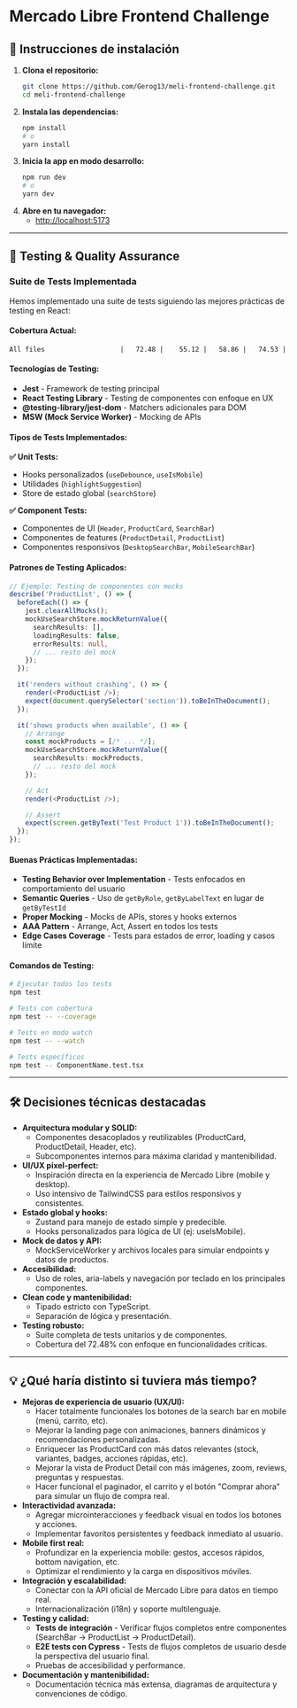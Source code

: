 # Mercado Libre Frontend Challenge

## 🚀 Instrucciones de instalación

1. **Clona el repositorio:**
   ```bash
   git clone https://github.com/Gerog13/meli-frontend-challenge.git
   cd meli-frontend-challenge
   ```
2. **Instala las dependencias:**
   ```bash
   npm install
   # o
   yarn install
   ```
3. **Inicia la app en modo desarrollo:**
   ```bash
   npm run dev
   # o
   yarn dev
   ```
4. **Abre en tu navegador:**
   - [http://localhost:5173](http://localhost:5173)

---

## 🧪 Testing & Quality Assurance

### **Suite de Tests Implementada**

Hemos implementado una suite de tests siguiendo las mejores prácticas de testing en React:

#### **Cobertura Actual:**
```
All files                   |   72.48 |    55.12 |   58.86 |   74.53 |
```

#### **Tecnologías de Testing:**
- **Jest** - Framework de testing principal
- **React Testing Library** - Testing de componentes con enfoque en UX
- **@testing-library/jest-dom** - Matchers adicionales para DOM
- **MSW (Mock Service Worker)** - Mocking de APIs

#### **Tipos de Tests Implementados:**

**✅ Unit Tests:**
- Hooks personalizados (`useDebounce`, `useIsMobile`)
- Utilidades (`highlightSuggestion`)
- Store de estado global (`searchStore`)

**✅ Component Tests:**
- Componentes de UI (`Header`, `ProductCard`, `SearchBar`)
- Componentes de features (`ProductDetail`, `ProductList`)
- Componentes responsivos (`DesktopSearchBar`, `MobileSearchBar`)

#### **Patrones de Testing Aplicados:**

```typescript
// Ejemplo: Testing de componentes con mocks
describe('ProductList', () => {
  beforeEach(() => {
    jest.clearAllMocks();
    mockUseSearchStore.mockReturnValue({
      searchResults: [],
      loadingResults: false,
      errorResults: null,
      // ... resto del mock
    });
  });

  it('renders without crashing', () => {
    render(<ProductList />);
    expect(document.querySelector('section')).toBeInTheDocument();
  });

  it('shows products when available', () => {
    // Arrange
    const mockProducts = [/* ... */];
    mockUseSearchStore.mockReturnValue({
      searchResults: mockProducts,
      // ... resto del mock
    });

    // Act
    render(<ProductList />);

    // Assert
    expect(screen.getByText('Test Product 1')).toBeInTheDocument();
  });
});
```

#### **Buenas Prácticas Implementadas:**

- **Testing Behavior over Implementation** - Tests enfocados en comportamiento del usuario
- **Semantic Queries** - Uso de `getByRole`, `getByLabelText` en lugar de `getByTestId`
- **Proper Mocking** - Mocks de APIs, stores y hooks externos
- **AAA Pattern** - Arrange, Act, Assert en todos los tests
- **Edge Cases Coverage** - Tests para estados de error, loading y casos límite

#### **Comandos de Testing:**
```bash
# Ejecutar todos los tests
npm test

# Tests con cobertura
npm test -- --coverage

# Tests en modo watch
npm test -- --watch

# Tests específicos
npm test -- ComponentName.test.tsx
```

---

## 🛠️ Decisiones técnicas destacadas

- **Arquitectura modular y SOLID:**
  - Componentes desacoplados y reutilizables (ProductCard, ProductDetail, Header, etc).
  - Subcomponentes internos para máxima claridad y mantenibilidad.
- **UI/UX pixel-perfect:**
  - Inspiración directa en la experiencia de Mercado Libre (mobile y desktop).
  - Uso intensivo de TailwindCSS para estilos responsivos y consistentes.
- **Estado global y hooks:**
  - Zustand para manejo de estado simple y predecible.
  - Hooks personalizados para lógica de UI (ej: useIsMobile).
- **Mock de datos y API:**
  - MockServiceWorker y archivos locales para simular endpoints y datos de productos.
- **Accesibilidad:**
  - Uso de roles, aria-labels y navegación por teclado en los principales componentes.
- **Clean code y mantenibilidad:**
  - Tipado estricto con TypeScript.
  - Separación de lógica y presentación.
- **Testing robusto:**
  - Suite completa de tests unitarios y de componentes.
  - Cobertura del 72.48% con enfoque en funcionalidades críticas.

---

## 💡 ¿Qué haría distinto si tuviera más tiempo?

- **Mejoras de experiencia de usuario (UX/UI):**
  - Hacer totalmente funcionales los botones de la search bar en mobile (menú, carrito, etc).
  - Mejorar la landing page con animaciones, banners dinámicos y recomendaciones personalizadas.
  - Enriquecer las ProductCard con más datos relevantes (stock, variantes, badges, acciones rápidas, etc).
  - Mejorar la vista de Product Detail con más imágenes, zoom, reviews, preguntas y respuestas.
  - Hacer funcional el paginador, el carrito y el botón "Comprar ahora" para simular un flujo de compra real.
- **Interactividad avanzada:**
  - Agregar microinteracciones y feedback visual en todos los botones y acciones.
  - Implementar favoritos persistentes y feedback inmediato al usuario.
- **Mobile first real:**
  - Profundizar en la experiencia mobile: gestos, accesos rápidos, bottom navigation, etc.
  - Optimizar el rendimiento y la carga en dispositivos móviles.
- **Integración y escalabilidad:**
  - Conectar con la API oficial de Mercado Libre para datos en tiempo real.
  - Internacionalización (i18n) y soporte multilenguaje.
- **Testing y calidad:**
  - **Tests de integración** - Verificar flujos completos entre componentes (SearchBar → ProductList → ProductDetail).
  - **E2E tests con Cypress** - Tests de flujos completos de usuario desde la perspectiva del usuario final.
  - Pruebas de accesibilidad y performance.
- **Documentación y mantenibilidad:**
  - Documentación técnica más extensa, diagramas de arquitectura y convenciones de código.
